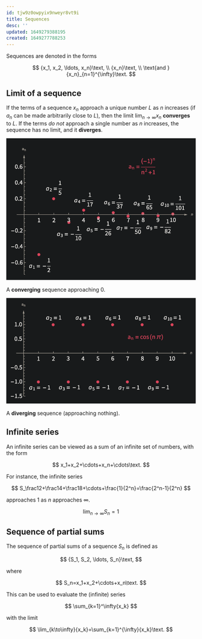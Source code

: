 ```yaml
---
id: tjw9z0owpyix9nweyr8vt9i
title: Sequences
desc: ''
updated: 1649279388195
created: 1649277788253
---
```


Sequences are denoted in the forms

$$
{x_1, x_2, \ldots, x_n}\text, \\
{x_n}\text, \\
\text{and }{x_n}_{n=1}^{\infty}\text.
$$

## Limit of a sequence

If the terms of a sequence ${x_n}$ approach a unique number $L$ as $n$ increases (if $a_n$ can be made arbitrarily close to $L$), then the limit $\lim_{n\to\infty} x_n$ **converges** to $L$. If the terms *do not* approach a single number as $n$ increases, the sequence has no limit, and it **diverges**.

![](/assets/images/2022-04-06-13-50-03.png)

A **converging** sequence approaching $0$.

![](/assets/images/2022-04-06-13-50-35.png)

A **diverging** sequence (approaching nothing).

## Infinite series

An infinite series can be viewed as a sum of an infinite set of numbers, with the form

$$
x_1+x_2+\cdots+x_n+\cdots\text.
$$

For instance, the infinite series

$$
S_\frac12+\frac14+\frac18+\cdots+\frac{1}{2^n}=\frac{2^n-1}{2^n}
$$

approaches $1$ as $n$ approaches $\infty$.

$$
\lim_{n\to\infty}{S_n}=1
$$

## Sequence of partial sums

The sequence of partial sums of a sequence ${S_n}$ is defined as

$$
{S_1, S_2, \ldots, S_n}\text,
$$

where

$$
S_n=x_1+x_2+\cdots+x_n\text.
$$

This can be used to evaluate the (infinite) series

$$
\sum_{k=1}^\infty{x_k}
$$

with the limit

$$
\lim_{k\to\infty}{x_k}=\sum_{k=1}^{\infty}{x_k}\text.
$$